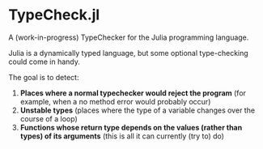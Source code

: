 TypeCheck.jl
============

A (work-in-progress) TypeChecker for the Julia programming language.

Julia is a dynamically typed language, but some optional type-checking could come in handy.

The goal is to detect:

1. **Places where a normal typechecker would reject the program**
     (for example, when a no method error would probably occur)
2. **Unstable types**
     (places where the type of a variable changes over the course of a loop)
3. **Functions whose return type depends on the values (rather than types) of its arguments**
     (this is all it can currently (try to) do)

